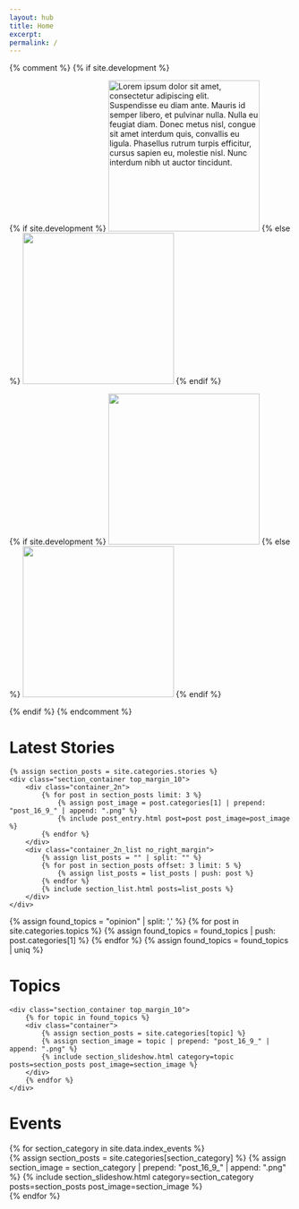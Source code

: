 ```yaml
---
layout: hub
title: Home
excerpt:
permalink: /
---
```


{% comment %}
{% if site.development %}
<div class="image_container">
    <div class="container">
    {% if site.development %}
        <img id="source_top_1" class="modal_source" src="/images/top_1.png" alt="Lorem ipsum dolor sit amet, consectetur adipiscing elit. Suspendisse eu diam ante. Mauris id semper libero, et pulvinar nulla. Nulla eu feugiat diam. Donec metus nisl, congue sit amet interdum quis, convallis eu ligula. Phasellus rutrum turpis efficitur, cursus sapien eu, molestie nisl. Nunc interdum nibh ut auctor tincidunt." width="270px" height="auto" >
    {% else %}
        <img id="source_top_1" class="modal_source" src="{{ site.image_source }}/site/top_1.png" width="270px" height="auto" >
    {% endif %}
        <div id="modal_top_1" class="modal">
            <div class="modal_content">
                <img id="destination_top_1" class="modal_image">
                <p id="caption_top_1" class="modal_caption"></p>
            </div>
        </div>
    </div>
    <div class="container">
    {% if site.development %}
        <img id="source_top_2" class="modal_source" src="/images/top_2.png" width="270px" height="auto" >
    {% else %}
        <img id="source_top_2" class="modal_source" src="{{ site.image_source }}/site/top_2.png" width="270px" height="auto" >
    {% endif %}
        <div id="modal_top_2" class="modal">
            <div class="modal_content">
                <img id="destination_top_2" class="modal_image">
                <p id="caption_top_2" class="modal_caption"></p>
            </div>
        </div>
    </div>
</div>
{% endif %}
{% endcomment %}



<div class="section_container_wrapper section_container_wrapper_border">
    <h1>Latest Stories</h1>

    {% assign section_posts = site.categories.stories %}
    <div class="section_container top_margin_10">
        <div class="container_2n">
            {% for post in section_posts limit: 3 %}
                {% assign post_image = post.categories[1] | prepend: "post_16_9_" | append: ".png" %}
                {% include post_entry.html post=post post_image=post_image %}
            {% endfor %}
        </div>
        <div class="container_2n_list no_right_margin">
            {% assign list_posts = "" | split: "" %}
            {% for post in section_posts offset: 3 limit: 5 %}
                {% assign list_posts = list_posts | push: post %}
            {% endfor %}
            {% include section_list.html posts=list_posts %}
        </div>
    </div>
</div>


{% assign found_topics = "opinion" | split: ',' %}
{% for post in site.categories.topics %}
    {% assign found_topics = found_topics | push: post.categories[1] %}
{% endfor %}
{% assign found_topics = found_topics | uniq %}

<div class="section_container_wrapper section_container_wrapper_border">
    <h1>Topics</h1>
   
    <div class="section_container top_margin_10">
        {% for topic in found_topics %}
        <div class="container">
            {% assign section_posts = site.categories[topic] %}
            {% assign section_image = topic | prepend: "post_16_9_" | append: ".png" %}
            {% include section_slideshow.html category=topic posts=section_posts post_image=section_image %}
        </div>
        {% endfor %}
    </div>
</div>



<div class="section_container_wrapper section_container_wrapper_border">
    <h1>Events</h1>
    <div class="section_container top_margin_10">
        {% for section_category in site.data.index_events %}
        <div class="container">
            {% assign section_posts = site.categories[section_category] %}
            {% assign section_image = section_category | prepend: "post_16_9_" | append: ".png" %}
            {% include section_slideshow.html category=section_category posts=section_posts post_image=section_image %}
        </div>
        {% endfor %}
    </div>
</div>

<script>
    $(document).ready(function() {

        {% for topic in found_topics %}
            {% assign words = topic | replace: '_', ' ' | split: ' ' %}
            {% capture titlecase_category %}{% for word in words %}{{ word | capitalize }} {% endfor %}{% endcapture %}
            {% assign js_category = titlecase_category | remove: ' ' %}
            current{{ js_category }}Slide(0);
        {% endfor %}

        currentPresidentSlide(0);
        currentPressSlide(0);

        currentEconomySlide(0);
        currentLawAndOrderSlide(0);

        currentAgrarianSlide(0);
        currentEnvironmentSlide(0);

        currentForeignAffairsSlide(0);
        currentOtherSlide(0);
    });

    popupModal('modal_top_1', 'source_top_1', 'destination_top_1', 'caption_top_1');
    popupModal('modal_top_2', 'source_top_2', 'destination_top_2', 'caption_top_2');

    // Argument must be greater than zero.
    /*
    function currentHeadlineSlide(n) {
        showHeadlineSlides(n);
    }
    */

    function currentPresidentSlide(n) {
        showPresidentSlides(n);
    }

    function currentPressSlide(n) {
        showPressSlides(n);
    }

    function currentOtherSlide(n) {
        showOtherSlides(n);
    }

    function currentLawAndOrderSlide(n) {
        showLawAndOrderSlides(n);
    }

    function currentEconomySlide(n) {
        showEconomySlides(n);
    }

    function currentAgrarianSlide(n) {
        showAgrarianSlides(n);
    }

    function currentEnvironmentSlide(n) {
        showEnvironmentSlides(n);
    }

    function currentForeignAffairsSlide(n) {
        showForeignAffairsSlides(n);
    }

    function currentPeaceProcessSlide(n) {
        showPeaceProcessSlides(n);
    }

    function currentEjkHearingSlide(n) {
        showEjkHearingSlides(n);
    }

    function currentOpinionSlide(n) {
        showOpinionSlides(n);
    }

    /*
    function showHeadlineSlides(n) {
        showSlides("headline_dot", "headline_news_entry", n);
    }
    */

    function showPresidentSlides(n) {
        showSlides("president_dot", "president_news_entry", n);
    }

    function showPressSlides(n) {
        showSlides("press_dot", "press_news_entry", n);
    }

    function showOtherSlides(n) {
        showSlides("other_dot", "other_news_entry", n);
    }

    function showEconomySlides(n) {
        showSlides("economy_dot", "economy_news_entry", n);
    }

    function showAgrarianSlides(n) {
        showSlides("agrarian_dot", "agrarian_news_entry", n);
    }

    function showEnvironmentSlides(n) {
        showSlides("environment_dot", "environment_news_entry", n);
    }

    function showForeignAffairsSlides(n) {
        showSlides("foreign_affairs_dot", "foreign_affairs_news_entry", n);
    }

    function showLawAndOrderSlides(n) {
        showSlides("law_and_order_dot", "law_and_order_news_entry", n);
    }

    function showOpinionSlides(n) {
        showSlides("opinion_dot", "opinion_news_entry", n);
    }

    function showPeaceProcessSlides(n) {
        showSlides("peace_process_dot", "peace_process_news_entry", n);
    }

    function showEjkHearingSlides(n) {
        showSlides("ejk_hearing_dot", "ejk_hearing_news_entry", n);
    }



    function showSlides(links, entries, index) {
        let i;
        let dots = document.getElementsByClassName(links);
        let slides = document.getElementsByClassName(entries);
        
        if (dots.length == 0) {
            return;
        }

        for (i = 0; i < slides.length; i++) {
           slides[i].style.display = "none";
        }
        for (i = 0; i < dots.length; i++) {
            dots[i].className = dots[i].className.replace(" slideshow_active", "");
        }
        slides[index].style.display = "block";
        dots[index].className += " slideshow_active";
    }


    function popupModal(modal, imageSource, imageDestination, caption) {
        // Get the modal
        var modal = document.getElementById(modal);

        // Get the image and insert it inside the modal - use its "alt" text as a caption
        var imgSource = document.getElementById(imageSource);
        var imgDest = document.getElementById(imageDestination);
        var imgCaption = document.getElementById(caption);
        imgSource.onclick = function() {
            modal.style.display = "block";
            imgDest.src = imgSource.src;
            imgCaption.innerHTML = this.alt;
        }

        imgDest.onclick = function() {
            modal.style.display = "none";
        }
        modal.onclick = function() {
            modal.style.display = "none";
        }
    }
</script>
